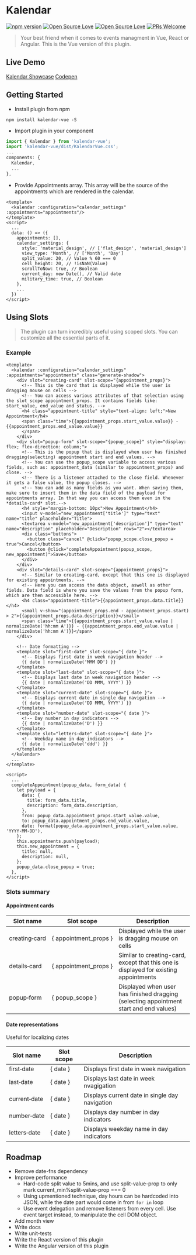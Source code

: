 # Kalendar
[![npm version](https://badge.fury.io/js/kalendar-vue.svg)](https://badge.fury.io/js/kalendar-vue)
[![Open Source Love](https://badges.frapsoft.com/os/v1/open-source.svg?v=102)](https://github.com/ellerbrock/open-source-badge/)
[![Open Source Love](https://badges.frapsoft.com/os/mit/mit.svg?v=102)](https://github.com/ellerbrock/open-source-badge/)
[![PRs Welcome](https://img.shields.io/badge/PRs-welcome-brightgreen.svg?style=flat-square)](http://makeapullrequest.com)

> Your best friend when it comes to events managment in Vue, React or Angular.
> This is the Vue version of this plugin.

## Live Demo
[Kalendar Showcase](http://kalendar.altinselimi.com/)
[Codepen](https://codepen.io/altinselimi/pen/PdPLBZ)

## Getting Started
- Install plugin from npm
```
npm install kalendar-vue -S
```
- Import plugin in your component
```js
import { Kalendar } from 'kalendar-vue';
import 'kalendar-vue/dist/KalendarVue.css';
...
components: {
  Kalendar,
  ...
},
```
- Provide Appointments array. This array will be the source of the appointments which are rendered in the calendar.
```vue
<template>
  <kalendar :configuration="calendar_settings" :appointments="appointments"/>
</template>
<script>
  ...
  data: () => ({
    appointments: [],
    calendar_settings: {
      style: 'material_design', // ['flat_design', 'material_design']
      view_type: 'Month', // ['Month', 'Day']
      split_value: 20, // Value % 60 === 0
      cell_height: 20, // !isNaN(Value)
      scrollToNow: true, // Boolean
      current_day: new Date(), // Valid date
      military_time: true, // Boolean
    },
    ...
  })
</script>
```

## Using Slots

> The plugin can turn incredibly useful using scoped slots. You can customize all the essential parts of it.

### Example
```vue
<template>
  <kalendar :configuration="calendar_settings" :appointments="appointments" class="generate-shadow">
    <div slot="creating-card" slot-scope="{appointment_props}">
      <!-- This is the card that is displayed while the user is dragging mouse on cells -->
      <!-- You can access various attributes of that selection using the slot scope appointment_props. It contains fields like: start_value, end_value and status. -->
      <h4 class="appointment-title" style="text-align: left;">New Appointment</h4>
      <span class="time">{{appointment_props.start_value.value}} - {{appointment_props.end_value.value}}
      </span>
    </div>
    <div slot="popup-form" slot-scope="{popup_scope}" style="display: flex; flex-direction: column;">
      <!-- This is the popup that is displayed when user has finished dragging(selecting) appointment start and end values. -->
      <!-- You can use the popup_scope variable to access various fields, such as: appointment_data (similar to appointment_props) and close. -->
      <!-- There is a listener attached to the close field. Whenever it gets a false value, the popup closes. -->
      <!-- You can add as many fields as you want. When saving them, make sure to insert them in the data field of the payload for appointments array. In that way you can access them even in the *details-card* slot.-->
      <h4 style="margin-bottom: 10px">New Appointment</h4>
      <input v-model="new_appointment['title']" type="text" name="title" placeholder="Title">
      <textarea v-model="new_appointment['description']" type="text" name="description" placeholder="Description" rows="2"></textarea>
      <div class="buttons">
        <button class="cancel" @click="popup_scope.close_popup = true">Cancel</button>
        <button @click="completeAppointment(popup_scope, new_appointment)">Save</button>
      </div>
    </div>
    <div slot="details-card" slot-scope="{appointment_props}">
      <!-- Similar to creating-card, except that this one is displayed for existing appointments. -->
      <!-- Here you can access the data object, aswell as other fields. Data field is where you save the values from the popup form, which are then accessible here. -->
      <h4 class="appointment-title">{{appointment_props.data.title}}</h4>
      <small v-show="(appointment_props.end - appointment_props.start) > 2">{{appointment_props.data.description}}</small>
      <span class="time">{{appointment_props.start_value.value | normalizeDate('hh:mm A')}} - {{appointment_props.end_value.value | normalizeDate('hh:mm A')}}</span>
    </div>

    <!-- Date formatting -->
    <template slot="first-date" slot-scope="{ date }">
      <!-- Displays first date in week navigation header -->
      {{ date | normalizeDate('MMM DD') }}
    </template>
    <template slot="last-date" slot-scope="{ date }">
      <!-- Displays last date in week navigation header -->
      {{ date | normalizeDate('DD MMM, YYYY') }}
    </template>
    <template slot="current-date" slot-scope="{ date }">
      <!-- Displays current date in single day navigation -->
      {{ date | normalizeDate('DD MMM, YYYY') }}
    </template>
    <template slot="number-date" slot-scope="{ date }">
      <!-- Day number in day indicators -->
      {{ date | normalizeDate('D') }}
    </template>
    <template slot="letters-date" slot-scope="{ date }">
      <!-- Weekday name in day indicators -->
      {{ date | normalizeDate('ddd') }}
    </template>
  </kalendar>
  ...
</template>

<script>
  ...
  completeAppointment(popup_data, form_data) {
    let payload = {
      data: {
        title: form_data.title,
        description: form_data.description,
      },
      from: popup_data.appointment_props.start_value.value,
      to: popup_data.appointment_props.end_value.value,
      date: format(popup_data.appointment_props.start_value.value, 'YYYY-MM-DD'),
    };
    this.appointments.push(payload);
    this.new_appointment = {
      title: null,
      description: null,
    };
    popup_data.close_popup = true;
  },
</script>
```

### Slots summary

#### Appointment cards
| Slot name           | Slot scope                      |  Description                                        |
|---------------------|---------------------------------|-----------------------------------------------------|
| creating&#8209;card | {&#160;appointment_props&#160;} | Displayed while the user is dragging mouse on cells |
| details&#8209;card  | {&#160;appointment_props&#160;} | Similar to creating-card, except that this one is displayed for existing appointments |
| popup&#8209;form    | {&#160;popup_scope&#160;}       | Displayed when user has finished dragging (selecting appointment start and end values) |

#### Date representations
Useful for localizing dates

| Slot name          | Slot scope         | Description                                       |
|--------------------|--------------------|---------------------------------------------------|
| first&#8209;date   | {&#160;date&#160;} | Displays first date in week navigation            |
| last&#8209;date    | {&#160;date&#160;} | Displays last date in week nvagigation            |
| current&#8209;date | {&#160;date&#160;} | Displays current date in single day navigation    |
| number&#8209;date  | {&#160;date&#160;} | Displays day number in day indicators             |
| letters&#8209;date | {&#160;date&#160;} | Displays weekday name in day indicators           |

## Roadmap
- Remove date-fns dependency
- Improve performance
  * Hard-code split value to 5mins, and use split-value-prop to only mark current_min%split-value-prop === 0
  * Using upmentioned technique, day hours can be hardcoded into JSON, while the date part would come in from `for in` loop
  * Use event delegation and remove listeners from every cell. Use event target instead, to manipulate the cell DOM object.
- Add month view
- Write docs
- Write unit-tests
- Write the React version of this plugin
- Write the Angular version of this plugin
